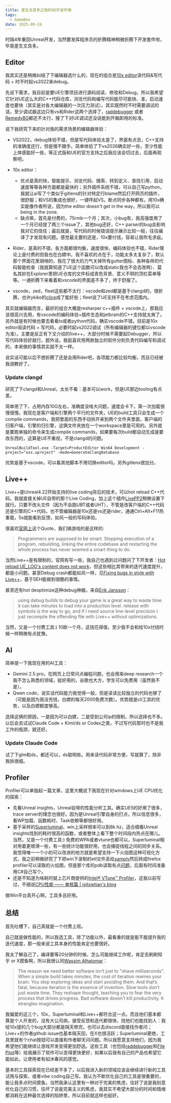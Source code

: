 ```yaml
---
title: 差生文具多之我的UE开发环境
tags:
  - GameDev
date: 2025-09-24
---
```




时隔4年重回Unreal开发，当然要发挥程序员的折腾精神稍微折腾下开发套件啦，毕竟差生文具多。

## Editor

我其实还是稍微纠结了下编辑器选什么的，现在的组合是[10x editor](https://www.10xeditor.com/)读代码&写代码 + 时不时起vs2022来debug。

先说下需求，我目前是要UE引擎项目进行源码阅读、修改和Debug，所以我希望它针对UE这么大的C++代码仓库，浏览代码和编写代码能尽可能快、准，启动速度也要快（其实是对各大编辑器的一次压力测试）。其实既然时不时需要调试的话，至少调试器这边只有vs和Rider这两个选择了，[raddebugger](https://github.com/EpicGamesExt/raddebugger) 或者[RemedyBG](https://remedybg.itch.io/remedybg)都还不太行，搜了下对UE调试还没说能到开箱即用的标准。

说下我研究下来的针对我的需求场景的编辑器体验：

* VS2022，debug体验不错，但是写代码体验太差了，界面有点丑，C++支持的准确度还行，但是慢不跟手。简单体验了下vs2026确实好一些，至少性能上体感能好一些，等正式版和UE的官方支持之后我应该会切过去，后面再观察吧。
* 10x editor：
  * 优点是真的快，智能提示、浏览代码、搜索、转到定义、查找引用、启动速度等等各种方面都是最快的；另外插件系统不错，可以自己写python，我就让ai写了个类似于gitlens的针对特定行blame然后打开网页的插件，很舒服；和VS的集成也很好，一键呼起VS，断点同步各种都有。用10x确实能像作者所说，因为the editor doesn't get in the way，所以我可以being in the zone.
  * 缺点嘛，首先是付费的，75rmb一个月；其次，小bug有，我高强度用了一个月已经提了两三个issue了，其他bug还好，C++ parser的bug会影响我对它的信任；最后就是，写代码的时候错误提示展示比较一般，往往编译了才发现有问题。感觉最主要的还是，10x要付钱，容易让我吹毛求疵。

* Rider，是真的不错，各方面都很均衡，速度很快，编码体验也不错，Rider理论上是付费的但我也在白嫖中。我不喜欢的点在于，功能太多太复杂了，默认那个界面花里胡哨的，我花了很大的力气关掉所有gutter图标、各种各样的代码智能检查（我就算知道了UE这个函数可以改成static我也不会去改啊）、莫名其妙在Explorer里把UE仓库的文件标成青色背景、意义不明的顶栏菜单等等。一通折腾下来看着和vscode的界面差不多了，终于舒服了。
* vscode，zed，fleet这些都不太行：vscode和zed都是基于clangd的，很折腾，也许ykiko的[clice](https://github.com/clice-io/clice)成了能好些；fleet说了UE支持不在考虑范围内。

其实就编辑器而言，最好的组合大概是resharper c++插件 + vscode上，那我应该很高兴去用，有vscode的编码体验+插件生态和jetbrain的C++支持就太爽了。另外就是有时候也要去看看ts或者python代码，确实vscode不错。目前是10x editor阅读代码 + 写代码，必要时起vs2022调试（所有编辑器的键位都以vscode为准）。主要是反正有下文介绍的live++，大部分时候不需要起Debugger，所以写代码体验好就行。题外话，我挺喜欢用两款独立的软件分别负责代码编写和调试的，本来做的事情其实就不太一样。

说实话可能以后不想折腾了还是会用Rider吧，各项能力都比较均衡，而且已经被我调教好了。



### Update clangd

研究了下clangd和Unreal，太长不看：基本可以work，但是UE那边tooling有点差。

简单用了下，占用内存10G左右，准确度没啥大问题，速度会卡下，第一次加载很慢很慢。我现在是客户端和引擎两个平行的文件夹，UE的build工具只会生成一个compile commands，我把里面的东西手动拆开来到两个文件夹里面，客户端的归客户端，引擎的归引擎，这俩文件夹放在一个workspace里是可用的。另外就是要跑单独的命令来生成compile commands，如果要每次build都自动生成是要改东西的，这算是UE不重视，不是clangd的问题。

`UnrealBuildTool.exe -Target=ProductEditor Win64 Development -project="xxx.uproject" -mode=GenerateClangDatabase`

优势是基于vscode，可以看其他脚本不用切换editor吗，另外gitlens很加分。



## Live++

Live++是Unreal4.22开始支持的live coding背后的技术，可以hot reload C++代码。我就直接关掉UE自带的那个Live Coding，加上这个插件[LivePP2](https://github.com/brickadia/LivePP2)稍微设置下就行。只要不改头文件（因为不会跑UBT或者UHT），不管是改客户端的C++代码还是引擎的C++代码，也不管编辑器是10x还是vs还是rider，通通Ctrl+Alt+F11热重载，5s就能看到反馈，如风一般的写码体验。

很喜欢[官网上](https://liveplusplus.tech/testimonials.html)这个Quote，我们搞游戏的是这样的:

> Programmers are supposed to be smart. Stopping execution of a program, rebuilding, linking the entire codebase and restarting the whole process has never seemed a smart thing to do.

当然Live++是有限制的，官网有写一些，我自己也遇到过问题问了下开发者：[Hot reload UE_LOG's content does not work](https://github.com/MolecularMatters/lpp_public/issues/23)，但这些相比其带来的迭代速度提升，都是小问题。甚至Debug crash都能如风一样，见[Fixing bugs in style with Live++](https://blog.s-schoener.com/2024-12-16-liveplusplus-debug/)，基于SEH能做到很酷的事情。

甚至还有hot deoptimize这种debug神器，来自[Erik Jansson](https://x.com/CaffeineViking/status/1850074293519974589)：

> using debug builds to debug your game is a great way to waste time. it can take minutes to load into a production level. release with symbols is the way to go, and if I need source line-level precision I just recompile the offending file with Live++ without optimizations.

当然，又是一个付费工具:) 10欧一个月，这钱花得值，至少我不会和给10x付钱时候一样稍微有点犹豫。



## AI

简单提一下我现在用的AI工具：

* Gemini 2.5 pro，在网页上日常问点编程问题，也会用来deep research一个我不怎么熟悉的领域，挺好用的，谷歌也大方，学生可以免费用（虽然我不是）。
* Qwen code，说实话代码能力我觉得一般，但是读读比较独立的代码也够了（可能是因为我没充钱，白嫖的每天2000免费次数）。优势就是cli工具的优势，以及白嫖额度够高。

选择这俩的原因，一是因为可以白嫖，二是受到公司ip的限制，所以选择也不多。以后会去试试Claude Code + Kimi/ds or Codex之类，不过写代码暂时也不是我工作的瓶颈，就还好。



### Update Claude Code

试了下glm和ds，都还可以，ds聪明些。用来读代码非常方便，写就算了，除非我拆很细。



## Profiler

Profiler可以单独起一篇文章，这里大概说下我现在针对windows上UE CPU优化的探索：

* 先看Unreal insights，Unreal自带的性能分析工具。确实UE5的好用了很多，trace server的理念也很好。因为是Unreal引擎自身的打点，所以信息很多，看WP加载、函数耗时、Task依赖等都很好用。
* 基于采样的[Superluminal](https://superluminal.eu/)，win上采样频率可以到8k hz，适合细看Unreal insights找到的耗时很高的函数，或者整体上看下整个时间段内热点在哪儿。当然，又是一个付费工具:) 免费的WPA或者vtune也都可以，Superluminal相对用着更顺滑一些，有一些统计功能很好用，也会捕捉线程之间的同步关系。我觉得唯一一个小的可以改进的地方就是希望支持一下火焰图这种可视化方式，我之前稍微研究了下把win下录制的etl文件丢给[samply](https://github.com/mstange/samply)然后转成firefox profiler可以读取的火焰图，但是那个库的pdb读取有点[问题](https://github.com/mstange/samply/issues/677)，后面有时间准备用C#自己写个。
* 还是不知道为啥耗时就上芯片商提供的[Intel® VTune™ Profiler](https://www.intel.com/content/www/us/en/docs/vtune-profiler/get-started-guide/2025-4/overview.html)，这我以前写过，不细说[CPU性能 —— 单核篇 | jsjtxietian's blog](https://jsjtxietian.github.io/2024/08/19/perf_single_core/)

做Win平台真开心啊，工具多且好用。



## 总结

首先吐槽下，自己真就是一个付费上班。

自己就是做性能的，所以我选工具，除了功能以外，最看重的就是能不能提升我的迭代速度，那一般来说工具本身的性能肯定也要很好。

我太了解自己了，编译要等20分钟的时候，怎么可能继续工作呢，肯定去刷刷知乎 or X摸鱼啊，所以我很认同[Wassim Alhajomar](https://x.com/Wassimulator/status/1957805300716622213)：

> The reason we need better software isn’t just to "shave milliseconds".  When a simple build takes minutes, the cost of iteration rewires your brain. You stop exploring ideas and start avoiding them. And that’s fatal, because iteration is the essence of invention.  Slow tools don’t just waste time. They reshape thought, teaching you to fear the very process that drives progress. Bad software doesn’t kill productivity. It strangles imagination.

我偏爱的这三个，10x，Superluminal和Live++都符合这一点。而且他们基本都算是个人开发的，没有大公司病，接受反馈和迭代都很快，找他们也能找到人：我给10x提的几个bug大部分都是隔天修完，也可以去discord直接找作者问；Live++的作者github issue也基本隔天回，在X也很活跃；Superluminal更绝，工具里就有个chat按钮可以直接和作者聊天问问题。所以我愿意支持他们，因为我希望他们能继续让游戏开发变得更加舒适。这些工具（也包括[raddebugger](https://github.com/EpicGamesExt/raddebugger)和[File Pilot](https://filepilot.tech/)等）给我展示了软件可以变得更快更好，如果以后我有自己的产品也希望它能如此，让使用者有如沐春风的感觉。

基本的工具探索现在已经差不多了，以后我进入新的领域应该会继续进行新的工具试用与探索，或者vibe coding自己写。我认为不断优化自己的工具是很重要的，能让我多点时间摸鱼。当然我承认这里有一种对于完美的焦虑，往好了说是我刻意优化自己的习惯，往坏了说是完美主义的焦虑，我其实不希望大部分的时间和情绪都消耗在这种最优选择的陷阱里，所以目前就这样也挺好。

